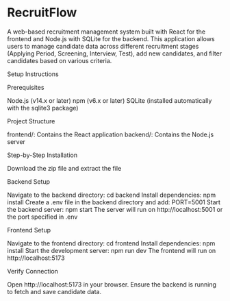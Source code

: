 # RecruitFlow

A web-based recruitment management system built with React for the frontend and Node.js with SQLite for the backend. This application allows users to manage candidate data across different recruitment stages (Applying Period, Screening, Interview, Test), add new candidates, and filter candidates based on various criteria.

Setup Instructions

Prerequisites

Node.js (v14.x or later)
npm (v6.x or later)
SQLite (installed automatically with the sqlite3 package)

Project Structure

frontend/: Contains the React application
backend/: Contains the Node.js server 

Step-by-Step Installation

Download the zip file and extract the file

Backend Setup

Navigate to the backend directory: cd backend
Install dependencies: npm install
Create a .env file in the backend directory and add: PORT=5001 
Start the backend server: npm start
The server will run on http://localhost:5001 or the port specified in .env

Frontend Setup

Navigate to the frontend directory: cd frontend
Install dependencies: npm install
Start the development server: npm run dev
The frontend will run on http://localhost:5173

Verify Connection

Open http://localhost:5173 in your browser.
Ensure the backend is running to fetch and save candidate data.



